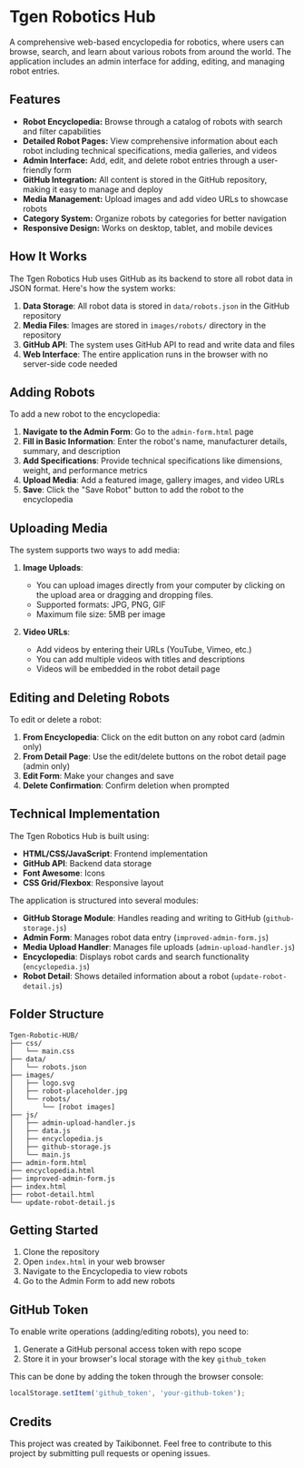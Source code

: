 # Tgen Robotics Hub

A comprehensive web-based encyclopedia for robotics, where users can browse, search, and learn about various robots from around the world. The application includes an admin interface for adding, editing, and managing robot entries.

## Features

- **Robot Encyclopedia:** Browse through a catalog of robots with search and filter capabilities
- **Detailed Robot Pages:** View comprehensive information about each robot including technical specifications, media galleries, and videos
- **Admin Interface:** Add, edit, and delete robot entries through a user-friendly form
- **GitHub Integration:** All content is stored in the GitHub repository, making it easy to manage and deploy
- **Media Management:** Upload images and add video URLs to showcase robots
- **Category System:** Organize robots by categories for better navigation
- **Responsive Design:** Works on desktop, tablet, and mobile devices

## How It Works

The Tgen Robotics Hub uses GitHub as its backend to store all robot data in JSON format. Here's how the system works:

1. **Data Storage**: All robot data is stored in `data/robots.json` in the GitHub repository
2. **Media Files**: Images are stored in `images/robots/` directory in the repository
3. **GitHub API**: The system uses GitHub API to read and write data and files
4. **Web Interface**: The entire application runs in the browser with no server-side code needed

## Adding Robots

To add a new robot to the encyclopedia:

1. **Navigate to the Admin Form**: Go to the `admin-form.html` page
2. **Fill in Basic Information**: Enter the robot's name, manufacturer details, summary, and description
3. **Add Specifications**: Provide technical specifications like dimensions, weight, and performance metrics
4. **Upload Media**: Add a featured image, gallery images, and video URLs
5. **Save**: Click the "Save Robot" button to add the robot to the encyclopedia

## Uploading Media

The system supports two ways to add media:

1. **Image Uploads**: 
   - You can upload images directly from your computer by clicking on the upload area or dragging and dropping files.
   - Supported formats: JPG, PNG, GIF
   - Maximum file size: 5MB per image

2. **Video URLs**:
   - Add videos by entering their URLs (YouTube, Vimeo, etc.)
   - You can add multiple videos with titles and descriptions
   - Videos will be embedded in the robot detail page

## Editing and Deleting Robots

To edit or delete a robot:

1. **From Encyclopedia**: Click on the edit button on any robot card (admin only)
2. **From Detail Page**: Use the edit/delete buttons on the robot detail page (admin only)
3. **Edit Form**: Make your changes and save
4. **Delete Confirmation**: Confirm deletion when prompted

## Technical Implementation

The Tgen Robotics Hub is built using:

- **HTML/CSS/JavaScript**: Frontend implementation
- **GitHub API**: Backend data storage
- **Font Awesome**: Icons
- **CSS Grid/Flexbox**: Responsive layout

The application is structured into several modules:

- **GitHub Storage Module**: Handles reading and writing to GitHub (`github-storage.js`)
- **Admin Form**: Manages robot data entry (`improved-admin-form.js`)
- **Media Upload Handler**: Manages file uploads (`admin-upload-handler.js`)
- **Encyclopedia**: Displays robot cards and search functionality (`encyclopedia.js`)
- **Robot Detail**: Shows detailed information about a robot (`update-robot-detail.js`)

## Folder Structure

```
Tgen-Robotic-HUB/
├── css/
│   └── main.css
├── data/
│   └── robots.json
├── images/
│   ├── logo.svg
│   ├── robot-placeholder.jpg
│   └── robots/
│       └── [robot images]
├── js/
│   ├── admin-upload-handler.js
│   ├── data.js
│   ├── encyclopedia.js
│   ├── github-storage.js
│   └── main.js
├── admin-form.html
├── encyclopedia.html
├── improved-admin-form.js
├── index.html
├── robot-detail.html
└── update-robot-detail.js
```

## Getting Started

1. Clone the repository
2. Open `index.html` in your web browser
3. Navigate to the Encyclopedia to view robots
4. Go to the Admin Form to add new robots

## GitHub Token

To enable write operations (adding/editing robots), you need to:

1. Generate a GitHub personal access token with repo scope
2. Store it in your browser's local storage with the key `github_token`

This can be done by adding the token through the browser console:
```javascript
localStorage.setItem('github_token', 'your-github-token');
```

## Credits

This project was created by Taikibonnet. Feel free to contribute to this project by submitting pull requests or opening issues.